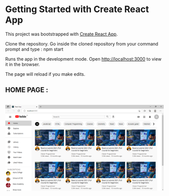 # Getting Started with Create React App

This project was bootstrapped with [Create React App](https://github.com/facebook/create-react-app).

Clone the repository.
Go inside the cloned repository from your command prompt and type : npm start

Runs the app in the development mode.
Open [http://localhost:3000](http://localhost:3000) to view it in the browser.

The page will reload if you make edits.

<h2>HOME PAGE :</h2>
<br>
<img src = "https://github.com/sunidhib2002/Youtube_Clone/blob/master/Screenshots/homepage.PNG" />
